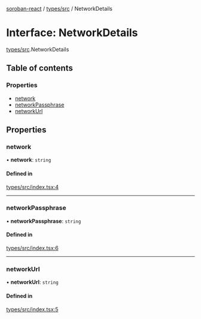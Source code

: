 [soroban-react](../README.md) / [types/src](../modules/types_src.md) / NetworkDetails

# Interface: NetworkDetails

[types/src](../modules/types_src.md).NetworkDetails

## Table of contents

### Properties

- [network](types_src.NetworkDetails.md#network)
- [networkPassphrase](types_src.NetworkDetails.md#networkpassphrase)
- [networkUrl](types_src.NetworkDetails.md#networkurl)

## Properties

### network

• **network**: `string`

#### Defined in

[types/src/index.tsx:4](https://github.com/esteblock/soroban-react/blob/041a6c6/packages/types/src/index.tsx#L4)

___

### networkPassphrase

• **networkPassphrase**: `string`

#### Defined in

[types/src/index.tsx:6](https://github.com/esteblock/soroban-react/blob/041a6c6/packages/types/src/index.tsx#L6)

___

### networkUrl

• **networkUrl**: `string`

#### Defined in

[types/src/index.tsx:5](https://github.com/esteblock/soroban-react/blob/041a6c6/packages/types/src/index.tsx#L5)
